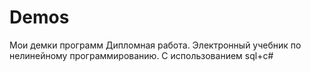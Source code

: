 # Demos
Мои демки программ
Дипломная работа. Электронный учебник по нелинейному программированию. 
С использованием sql+c#
